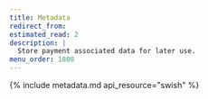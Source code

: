 ```yaml
---
title: Metadata
redirect_from:
estimated_read: 2
description: |
  Store payment associated data for later use.
menu_order: 1800
---
```


{% include metadata.md api_resource="swish" %}